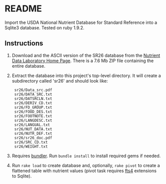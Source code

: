 README
======

Import the USDA National Nutrient Database for Standard Reference into a
Sqlite3 database. Tested on ruby 1.9.2.

Instructions
------------

1. Download and the ASCII version of the SR26 database from the [Nutrient Data
Laboratory Home Page][ndl]. There is a 7.6 Mb ZIP file containing the entire
database.

2. Extract the database into this project's top-level directory. It will
create a subdirectory called 'sr26' and should look like:

        sr26/Data_src.pdf
        sr26/DATA_SRC.txt
        sr26/DATSRCLN.txt
        sr26/DERIV_CD.txt
        sr26/FD_GROUP.txt
        sr26/FOOD_DES.txt
        sr26/FOOTNOTE.txt
        sr26/LANGDESC.txt
        sr26/LANGUAL.txt
        sr26/NUT_DATA.txt
        sr26/NUTR_DEF.txt
        sr26/sr26_doc.pdf
        sr26/SRC_CD.txt
        sr26/WEIGHT.txt

3. Requires [bundler][bundler]. Run `bundle install` to install required gems
if needed.

4. Run `rake load` to create database and, optionally, `rake pivot` to create
a flattened table with nutrient values (pivot task requires [fts4][fts]
extensions to Sqlite).

[ndl]: http://www.ars.usda.gov/nutrientdata
[bundler]: http://gembundler.com/
[fts]: http://www.sqlite.org/fts3.html
